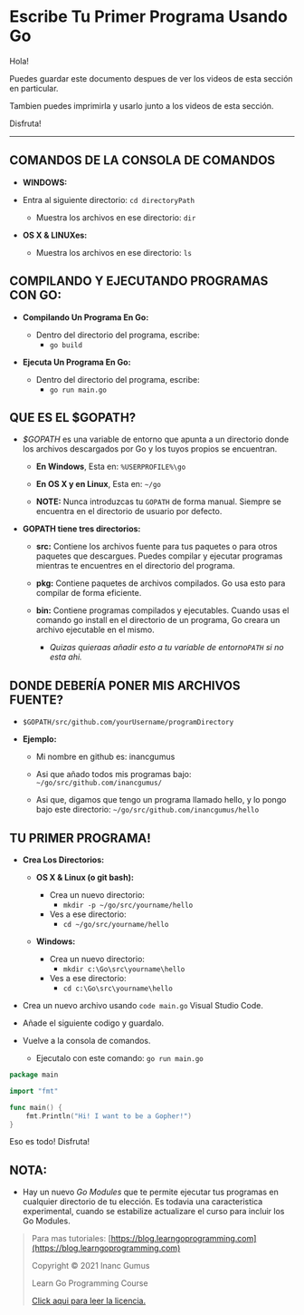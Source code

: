# Escribe Tu Primer Programa Usando Go

Hola!

Puedes guardar este documento despues de ver los videos de esta sección en particular.

Tambien puedes imprimirla y usarlo junto a los videos de esta sección.

Disfruta!

---

## COMANDOS DE LA CONSOLA DE COMANDOS 

* **WINDOWS:**

* Entra al siguiente directorio: `cd directoryPath`

    * Muestra los archivos en ese directorio: `dir`

* **OS X & LINUXes:**

    * Muestra los archivos en ese directorio: `ls`

## COMPILANDO Y EJECUTANDO PROGRAMAS CON GO:

* **Compilando Un Programa En Go:**

    * Dentro del directorio del programa, escribe:
        * `go build`

* **Ejecuta Un Programa En Go:**

    * Dentro del directorio del programa, escribe:
        * `go run main.go`

## QUE ES EL $GOPATH?

* _$GOPATH_  es una variable de entorno que apunta a un directorio donde los archivos descargados por Go y los tuyos propios se encuentran.

    * **En Windows**, Esta en: `%USERPROFILE%\go`

    * **En OS X y en Linux**, Esta en: `~/go`

    * **NOTE:** Nunca introduzcas tu `GOPATH` de forma manual. Siempre se encuentra en el directorio de usuario por defecto.

* **GOPATH tiene tres directorios:**

    * **src:** Contiene los archivos fuente para tus paquetes o para otros paquetes que descargues. Puedes compilar y ejecutar programas mientras te encuentres en el directorio del programa.

    * **pkg:** Contiene paquetes de archivos compilados. Go usa esto para compilar de forma eficiente.

    * **bin:** Contiene programas compilados y ejecutables. Cuando usas el comando go install en el directorio de un programa, Go creara un archivo ejecutable en el mismo.

        * _Quizas quieraas añadir esto a tu variable de entorno`PATH` si no esta ahi._

## DONDE DEBERÍA PONER MIS ARCHIVOS FUENTE?

* `$GOPATH/src/github.com/yourUsername/programDirectory`

* **Ejemplo:**

    * Mi nombre en github es: inancgumus

    * Asi que añado todos mis programas bajo: `~/go/src/github.com/inancgumus/`

    * Asi que, digamos que tengo un programa llamado hello, y lo pongo bajo este directorio: `~/go/src/github.com/inancgumus/hello`

## TU PRIMER PROGRAMA!

* **Crea Los Directorios:**
    * **OS X & Linux (o git bash):**
        * Crea un nuevo directorio:
            * `mkdir -p ~/go/src/yourname/hello`
        * Ves a ese directorio:
            * `cd ~/go/src/yourname/hello`

    * **Windows:**
        * Crea un nuevo directorio:
            * `mkdir c:\Go\src\yourname\hello`
        * Ves a ese directorio:
            * `cd c:\Go\src\yourname\hello`

* Crea un nuevo archivo usando `code main.go` Visual Studio Code.
* Añade el siguiente codigo y guardalo.
* Vuelve a la consola de comandos.
    * Ejecutalo con este comando: `go run main.go`

```go
package main

import "fmt"

func main() {
    fmt.Println("Hi! I want to be a Gopher!")
}
```

Eso es todo! Disfruta!

## NOTA:

* Hay un nuevo *Go Modules* que te permite ejecutar tus programas en cualquier directorio de tu elección. Es todavia una caracteristica experimental, cuando se estabilize actualizare el curso para incluir los Go Modules.

> Para mas tutoriales: [https://blog.learngoprogramming.com](https://blog.learngoprogramming.com)
>
> Copyright © 2021 Inanc Gumus
>
> Learn Go Programming Course
>
> [Click aqui para leer la licencia.](https://creativecommons.org/licenses/by-nc-sa/4.0/)

